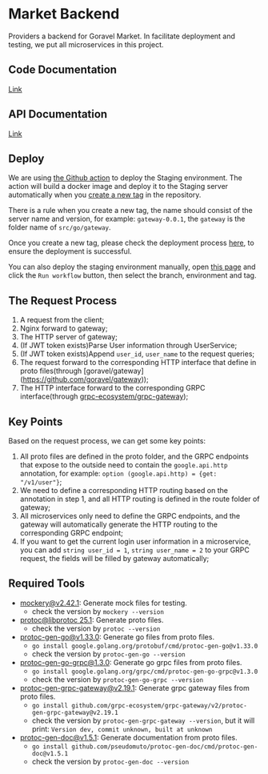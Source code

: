 # Market Backend

Providers a backend for Goravel Market. In facilitate deployment and testing, we put all microservices in this project.

## Code Documentation

[Link](src/README.md)

## API Documentation

[Link](https://htmlpreview.github.io/?https://github.com/goravel-ecosystem/market-backend/blob/master/src/doc/index.html#string)

## Deploy

We are using [the Github action](.github/workflows/build.yml) to deploy the Staging environment. The 
action will build a docker image and deploy it to the Staging server automatically when you [create a new tag](https://github.com/goravel-ecosystem/market-backend/releases/new) 
in the repository. 

There is a rule when you create a new tag, the name should consist of the server name and version, for example: 
`gateway-0.0.1`, the `gateway` is the folder name of `src/go/gateway`.

Once you create a new tag, please check the deployment process [here](https://github.com/goravel-ecosystem/market-backend/actions), 
to ensure the deployment is successful.

You can also deploy the staging environment manually, open [this page](https://github.com/goravel-ecosystem/market-backend/actions/workflows/deploy.yml) 
and click the `Run workflow` button, then select the branch, environment and tag.

## The Request Process

1. A request from the client;
2. Nginx forward to gateway;
3. The HTTP server of gateway;
4. (If JWT token exists)Parse User information through UserService;
5. (If JWT token exists)Append `user_id`, `user_name` to the request queries;
6. The request forward to the corresponding HTTP interface that define in proto files(through [goravel/gateway]
(https://github.com/goravel/gateway));
7. The HTTP interface forward to the corresponding GRPC interface(through [grpc-ecosystem/grpc-gateway](https://github.com/grpc-ecosystem/grpc-gateway));

## Key Points

Based on the request process, we can get some key points:

1. All proto files are defined in the proto folder, and the GRPC endpoints that expose to the outside need to 
   contain the `google.api.http` annotation, for example: `option (google.api.http) = {get: "/v1/user"}`;
2. We need to define a corresponding HTTP routing based on the annotation in step 1, and all HTTP routing is 
   defined in the route folder of gateway;
3. All microservices only need to define the GRPC endpoints, and the gateway will automatically generate the 
   HTTP routing to the corresponding GRPC endpoint;
4. If you want to get the current login user information in a microservice, you can add `string user_id = 1`, 
   `string user_name = 2` to your GRPC request, the fields will be filled by gateway automatically; 

## Required Tools

- [mockery@v2.42.1](https://vektra.github.io/mockery/latest/installation/#github-release): Generate mock files for testing.
  - check the version by `mockery --version`
- [protoc@libprotoc 25.1](https://grpc.io/docs/protoc-installation/): Generate proto files.
  - check the version by `protoc --version`
- [protoc-gen-go@v1.33.0](https://grpc.io/docs/languages/go/quickstart/#prerequisites): Generate go files from proto files.
  - `go install google.golang.org/protobuf/cmd/protoc-gen-go@v1.33.0`
  - check the version by `protoc-gen-go --version`
- [protoc-gen-go-grpc@1.3.0](https://grpc.io/docs/languages/go/quickstart/#prerequisites): Generate go grpc files from proto 
  files.
  - `go install google.golang.org/grpc/cmd/protoc-gen-go-grpc@v1.3.0`
  - check the version by `protoc-gen-go-grpc --version`
- [protoc-gen-grpc-gateway@v2.19.1](https://github.com/grpc-ecosystem/grpc-gateway): Generate grpc gateway files from proto files.
  - `go install github.com/grpc-ecosystem/grpc-gateway/v2/protoc-gen-grpc-gateway@v2.19.1`
  - check the version by `protoc-gen-grpc-gateway --version`, but it will print: `Version dev, commit unknown, built at unknown`
- [protoc-gen-doc@v1.5.1](https://github.com/pseudomuto/protoc-gen-doc): Generate documentation from proto files.
  - `go install github.com/pseudomuto/protoc-gen-doc/cmd/protoc-gen-doc@v1.5.1`
  - check the version by `protoc-gen-doc --version`
